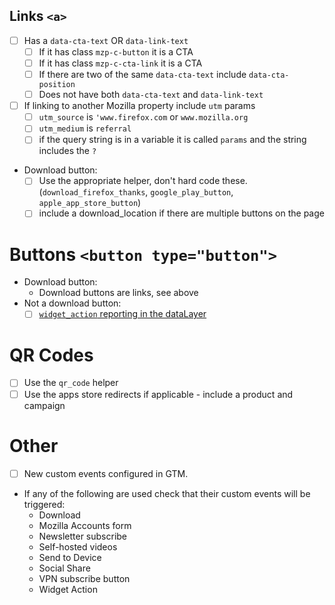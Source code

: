 ## Links `<a>`

- [ ] Has a `data-cta-text` OR `data-link-text`
    - [ ] If it has class `mzp-c-button` it is a CTA
    - [ ] If it has class `mzp-c-cta-link` it is a CTA
    - [ ] If there are two of the same `data-cta-text` include `data-cta-position`
    - [ ] Does not have both `data-cta-text` and `data-link-text`
- [ ] If linking to another Mozilla property include `utm` params
    - [ ] `utm_source` is `'www.firefox.com` or `www.mozilla.org`
    - [ ] `utm_medium` is `referral`
    - [ ] if the query string is in a variable it is called `params` and the string includes the `?`
- Download button:
    - [ ] Use the appropriate helper, don't hard code these. (`download_firefox_thanks`, `google_play_button`, `apple_app_store_button`)
    - [ ] include a download_location if there are multiple buttons on the page

# Buttons `<button type="button">`

- Download button:
    - Download buttons are links, see above
- Not a download button:
    - [ ] [`widget_action` reporting in the dataLayer](https://mozilla.github.io/bedrock/attribution/0001-analytics/#widget-action)

# QR Codes

-  [ ] Use the `qr_code` helper
-  [ ] Use the apps store redirects if applicable - include a product and campaign

# Other

- [ ] New custom events configured in GTM.
- If any of the following are used check that their custom events will be triggered:
    - Download
    - Mozilla Accounts form
    - Newsletter subscribe
    - Self-hosted videos
    - Send to Device
    - Social Share
    - VPN subscribe button
    - Widget Action
